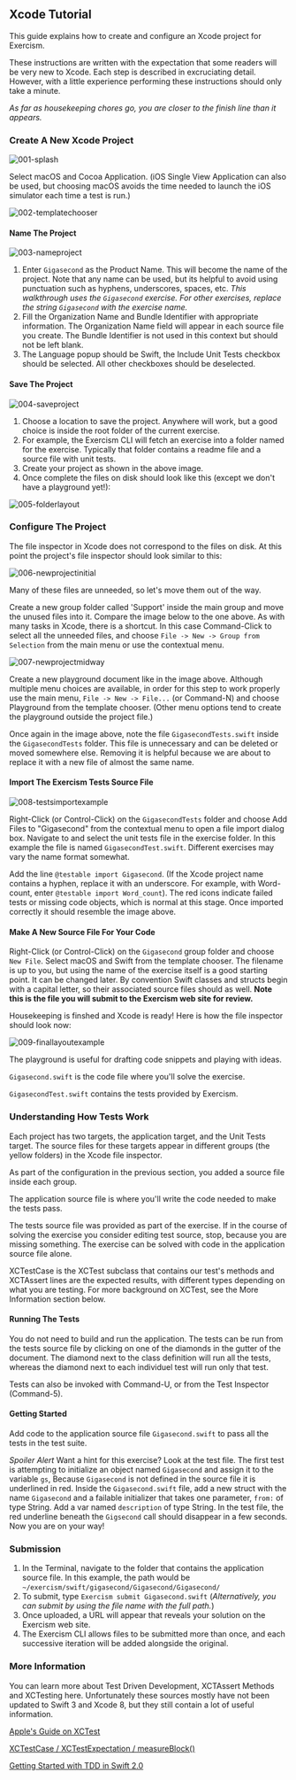 ## Xcode Tutorial

This guide explains how to create and configure an Xcode project for Exercism.

These instructions are written with the expectation that some readers will be very new to Xcode. Each step is described in excruciating detail. However, with a little experience performing these instructions should only take a minute.

_As far as housekeeping chores go, you are closer to the finish line than it appears._

### Create A New Xcode Project
![001-splash](https://cloud.githubusercontent.com/assets/5385825/20957611/c756745a-bc05-11e6-8631-e9e738ad464b.png)

Select macOS and Cocoa Application. (iOS Single View Application can also be used, but choosing macOS avoids the time needed to launch the iOS simulator each time a test is run.)

![002-templatechooser](https://cloud.githubusercontent.com/assets/5385825/20957613/c770da16-bc05-11e6-82e1-7da6c2ca6de0.png)

#### Name The Project
![003-nameproject](https://cloud.githubusercontent.com/assets/5385825/20957616/c7793828-bc05-11e6-8c73-bb02a71322b2.png)

1. Enter `Gigasecond` as the Product Name. This will become the name of the project. Note that any name can be used, but its helpful to avoid using punctuation such as hyphens, underscores, spaces, etc. _This walkthrough uses the `Gigasecond` exercise. For other exercises, replace the string `Gigasecond` with the exercise name._
2. Fill the Organization Name and Bundle Identifier with appropriate information. The Organization Name field will appear in each source file you create. The Bundle Identifier is not used in this context but should not be left blank.
3. The Language popup should be Swift, the Include Unit Tests checkbox should be selected. All other checkboxes should be deselected.

#### Save The Project
![004-saveproject](https://cloud.githubusercontent.com/assets/5385825/20957617/c77d5976-bc05-11e6-837d-1dacfe5e17c8.png)

1. Choose a location to save the project. Anywhere will work, but a good choice is inside the root folder of the current exercise.
2. For example, the Exercism CLI will fetch an exercise into a folder named for the exercise. Typically that folder contains a readme file and a source file with unit tests. 
3. Create your project as shown in the above image. 
4. Once complete the files on disk should look like this (except we don't have a playground yet!):

![005-folderlayout](https://cloud.githubusercontent.com/assets/5385825/20957615/c77698d4-bc05-11e6-8117-7a7ec2fc035f.png)

### Configure The Project

The file inspector in Xcode does not correspond to the files on disk. At this point the project's file inspector should look similar to this:

![006-newprojectinitial](https://cloud.githubusercontent.com/assets/5385825/20957614/c77514f0-bc05-11e6-8514-4eec07736127.png)

Many of these files are unneeded, so let's move them out of the way.

Create a new group folder called 'Support' inside the main group and move the unused files into it. Compare the image below to the one above. As with many tasks in Xcode, there is a shortcut. In this case Command-Click to select all the unneeded files, and choose `File -> New -> Group from Selection` from the main menu or use the contextual menu.

![007-newprojectmidway](https://cloud.githubusercontent.com/assets/5385825/20957612/c769df04-bc05-11e6-9719-18b5aece0f2d.png)

Create a new playground document like in the image above. Although multiple menu choices are available, in order for this step to work properly use the main menu, `File -> New -> File...` (or Command-N) and choose Playground from the template chooser. (Other menu options tend to create the playground outside the project file.)

Once again in the image above, note the file `GigasecondTests.swift` inside the `GigasecondTests` folder. This file is unnecessary and can be deleted or moved somewhere else. Removing it is helpful because we are about to replace it with a new file of almost the same name.

#### Import The Exercism Tests Source File
![008-testsimportexample](https://cloud.githubusercontent.com/assets/5385825/20957618/c7800d4c-bc05-11e6-937f-de2f3743c1b6.png)

Right-Click (or Control-Click) on the `GigasecondTests` folder and choose Add Files to "Gigasecond" from the contextual menu to open a file import dialog box. Navigate to and select the unit tests file in the exercise folder. In this example the file is named `GigasecondTest.swift`. Different exercises may vary the name format somewhat.

Add the line `@testable import Gigasecond`. (If the Xcode project name contains a hyphen, replace it with an underscore. For example, with Word-count, enter `@testable import Word_count`). The red icons indicate failed tests or missing code objects, which is normal at this stage. Once imported correctly it should resemble the image above.

#### Make A New Source File For Your Code

Right-Click (or Control-Click) on the `Gigasecond` group folder and choose `New File`. Select macOS and Swift from the template chooser. The filename is up to you, but using the name of the exercise itself is a good starting point. It can be changed later. By convention Swift classes and structs begin with a capital letter, so their associated source files should as well. **Note this is the file you will submit to the Exercism web site for review.**

Housekeeping is finshed and Xcode is ready! Here is how the file inspector should look now:

![009-finallayoutexample](https://cloud.githubusercontent.com/assets/5385825/20957619/c7832748-bc05-11e6-9626-2f8a01fdcf22.png)

The playground is useful for drafting code snippets and playing with ideas.

`Gigasecond.swift` is the code file where you'll solve the exercise.

`GigasecondTest.swift` contains the tests provided by Exercism.

### Understanding How Tests Work

Each project has two targets, the application target, and the Unit Tests target. The source files for these targets appear in different groups (the yellow folders) in the Xcode file inspector. 

As part of the configuration in the previous section, you added a source file inside each group. 

The application source file is where you'll write the code needed to make the tests pass.

The tests source file was provided as part of the exercise. If in the course of solving the exercise you consider editing test source, stop, because you are missing something. The exercise can be solved with code in the application source file alone.

XCTestCase is the XCTest subclass that contains our test's methods and XCTAssert lines are the expected results, with different types depending on what you are testing. For more background on XCTest, see the More Information section below.

#### Running The Tests

You do not need to build and run the application. The tests can be run from the tests source file by clicking on one of the diamonds in the gutter of the document. The diamond next to the class definition will run all the tests, whereas the diamond next to each individuel test will run only that test.

Tests can also be invoked with Command-U, or from the Test Inspector (Command-5).

#### Getting Started

Add code to the application source file `Gigasecond.swift` to pass all the tests in the test suite.

_Spoiler Alert_ Want a hint for this exercise? Look at the test file. The first test is attempting to initialize an object named `Gigasecond` and assign it to the variable `gs`,  Because `Gigasecond` is not defined in the source file it is underlined in red. Inside the `Gigasecond.swift` file, add a new struct with the name `Gigasecond` and a failable initializer that takes one parameter, `from:` of type String. Add a var named `description` of type String. In the test file, the red underline beneath the `Gigsecond` call should disappear in a few seconds. Now you are on your way!

### Submission

1. In the Terminal, navigate to the folder that contains the application source file. In this example, the path would be `~/exercism/swift/gigasecond/Gigasecond/Gigasecond/`
2. To submit, type `Exercism submit Gigasecond.swift` (_Alternatively, you can submit by using the file name with the full path._)
3. Once uploaded, a URL will appear that reveals your solution on the Exercism web site.
4. The Exercism CLI allows files to be submitted more than once, and each successive iteration will be added alongside the original.

### More Information

You can learn more about Test Driven Development, XCTAssert Methods and XCTesting here. Unfortunately these sources mostly have not been updated to Swift 3 and Xcode 8, but they still contain a lot of useful information.

[Apple's Guide on XCTest](https://developer.apple.com/library/tvos/documentation/DeveloperTools/Conceptual/testing_with_xcode/chapters/02-quick_start.html#//apple_ref/doc/uid/TP40014132-CH2-SW1)


[XCTest​Case / XCTest​Expectation / measure​Block()](http://nshipster.com/xctestcase/)

[Getting Started with TDD in Swift 2.0](https://medium.com/@ynzc/getting-started-with-tdd-in-swift-2fab3e07204b#.589p6ao6y)
